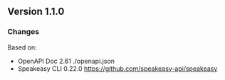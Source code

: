 

## Version 1.1.0
### Changes
Based on:
- OpenAPI Doc 2.61 ./openapi.json
- Speakeasy CLI 0.22.0 https://github.com/speakeasy-api/speakeasy